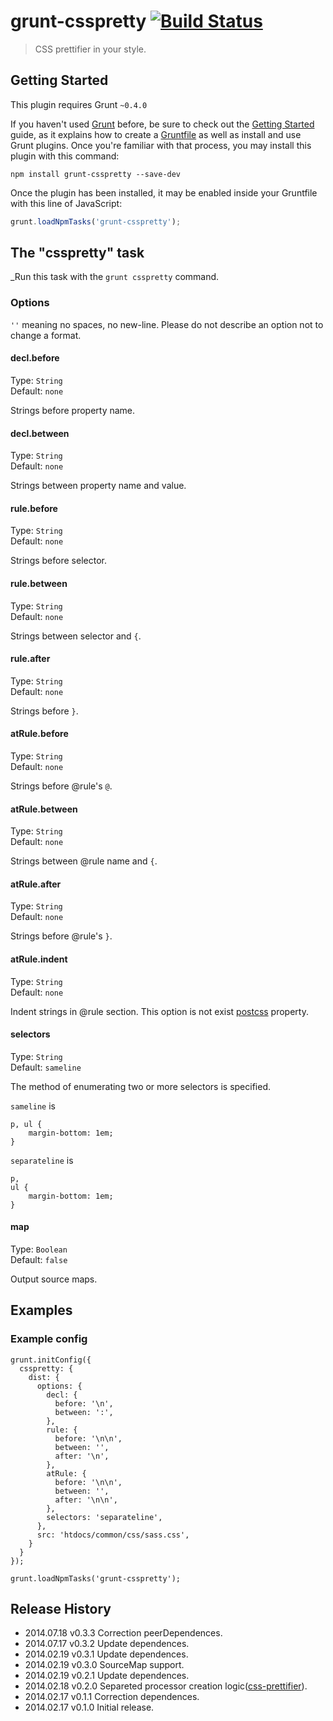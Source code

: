 # grunt-csspretty [![Build Status](https://secure.travis-ci.org/hideki-a/grunt-csspretty.png?branch=master)](http://travis-ci.org/hideki-a/grunt-csspretty)

> CSS prettifier in your style.

## Getting Started
This plugin requires Grunt `~0.4.0`

If you haven't used [Grunt](http://gruntjs.com/) before, be sure to check out the [Getting Started](http://gruntjs.com/getting-started) guide, as it explains how to create a [Gruntfile](http://gruntjs.com/sample-gruntfile) as well as install and use Grunt plugins. Once you're familiar with that process, you may install this plugin with this command:

```shell
npm install grunt-csspretty --save-dev
```

Once the plugin has been installed, it may be enabled inside your Gruntfile with this line of JavaScript:

```js
grunt.loadNpmTasks('grunt-csspretty');
```

## The "csspretty" task

_Run this task with the `grunt csspretty` command.

### Options

`''` meaning no spaces, no new-line. Please do not describe an option not to change a format. 

#### decl.before

Type: `String`    
Default: `none`

Strings before property name.

#### decl.between

Type: `String`    
Default: `none`

Strings between property name and value.

#### rule.before

Type: `String`    
Default: `none`

Strings before selector.

#### rule.between

Type: `String`    
Default: `none`

Strings between selector and `{`.

#### rule.after

Type: `String`    
Default: `none`

Strings before `}`.
	
#### atRule.before

Type: `String`    
Default: `none`

Strings before @rule's `@`.

#### atRule.between

Type: `String`    
Default: `none`

Strings between @rule name and `{`.

#### atRule.after

Type: `String`    
Default: `none`

Strings before @rule's `}`.
	
#### atRule.indent

Type: `String`    
Default: `none`

Indent strings in @rule section. This option is not exist [postcss](https://github.com/ai/postcss) property.

#### selectors

Type: `String`    
Default: `sameline`

The method of enumerating two or more selectors is specified.

`sameline` is

    p, ul {
        margin-bottom: 1em;
    }

`separateline` is

    p,
    ul {
        margin-bottom: 1em;
    }

#### map

Type: `Boolean`    
Default: `false`

Output source maps.

## Examples

### Example config

    grunt.initConfig({
      csspretty: {
        dist: {
          options: {
            decl: {
              before: '\n',
              between: ':',
            },
            rule: {
              before: '\n\n',
              between: '',
              after: '\n',
            },
            atRule: {
              before: '\n\n',
              between: '',
              after: '\n\n',
            },
            selectors: 'separateline',
          },
          src: 'htdocs/common/css/sass.css',
        }
      }
    });

    grunt.loadNpmTasks('grunt-csspretty');

## Release History

- 2014.07.18 v0.3.3 Correction peerDependences.
- 2014.07.17 v0.3.2 Update dependences.
- 2014.02.19 v0.3.1 Update dependences.
- 2014.02.19 v0.3.0 SourceMap support.
- 2014.02.19 v0.2.1 Update dependences.
- 2014.02.18 v0.2.0 Separeted processor creation logic([css-prettifier](https://github.com/hideki-a/css-prettifier)).
- 2014.02.17 v0.1.1 Correction dependences.
- 2014.02.17 v0.1.0 Initial release.


